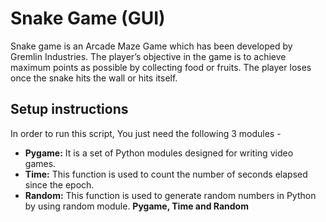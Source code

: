 # Snake Game (GUI)

 Snake game is an Arcade Maze Game which has been developed by Gremlin Industries. The player’s objective in the game is to achieve maximum points as possible by collecting food or fruits. The player loses once the snake hits the wall or hits itself.

## Setup instructions

In order to run this script, You just need the following 3 modules -

- **Pygame:** It is a set of Python modules designed for writing video games.
- **Time:** This function is used to count the number of seconds elapsed since the epoch.
- **Random:** This function is used to generate random numbers in Python by using random module. **Pygame, Time and Random**



